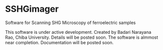 # SSHGimager
 
Software for Scanning SHG Microscopy of ferroelectric samples

This software is under active development. Created by Badari Narayana Rao, Chiba University. Details will be posted soon.
The software is almmost near completion. Documentation will be posted soon.